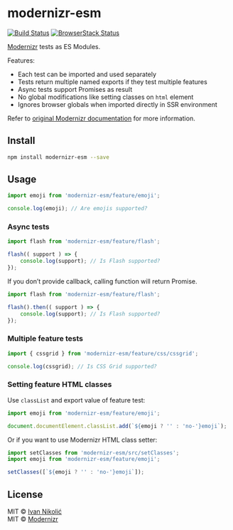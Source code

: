 # modernizr-esm

[![Build Status][ci-img]][ci] [![BrowserStack Status][browserstack-img]][browserstack]

[Modernizr](http://modernizr.com) tests as ES Modules.

Features:

* Each test can be imported and used separately
* Tests return multiple named exports if they test multiple features
* Async tests support Promises as result
* No global modifications like setting classes on `html` element
* Ignores browser globals when imported directly in SSR environment

Refer to [original Modernizr documentation](https://github.com/Modernizr/Modernizr/blob/master/README.md) for more information.

## Install

```sh
npm install modernizr-esm --save
```

## Usage

```js
import emoji from 'modernizr-esm/feature/emoji';

console.log(emoji); // Are emojis supported?
```

### Async tests

```js
import flash from 'modernizr-esm/feature/flash';

flash(( support ) => {
	console.log(support); // Is Flash supported?
});
```

If you don’t provide callback, calling function will return Promise.

```js
import flash from 'modernizr-esm/feature/flash';

flash().then(( support ) => {
	console.log(support); // Is Flash supported?
});
```

### Multiple feature tests

```js
import { cssgrid } from 'modernizr-esm/feature/css/cssgrid';

console.log(cssgrid); // Is CSS Grid supported?
```

### Setting feature HTML classes

Use `classList` and export value of feature test:

```js
import emoji from 'modernizr-esm/feature/emoji';

document.documentElement.classList.add(`${emoji ? '' : 'no-'}emoji`);
```

Or if you want to use Modernizr HTML class setter:

```js
import setClasses from 'modernizr-esm/src/setClasses';
import emoji from 'modernizr-esm/feature/emoji';

setClasses([`${emoji ? '' : 'no-'}emoji`]);
```

## License

MIT © [Ivan Nikolić](http://ivannikolic.com)  
MIT © [Modernizr](https://modernizr.com/)

[ci]: https://travis-ci.com/niksy/modernizr-esm
[ci-img]: https://travis-ci.com/niksy/modernizr-esm.svg?branch=master
[browserstack]: https://www.browserstack.com/
[browserstack-img]: https://www.browserstack.com/automate/badge.svg?badge_key=aFhHRXNHY0UranNzQWJabHB6N3FUYjNwUnNkTzJJMkxkVCt6NUFCd1JUcz0tLUdrVkgrRUpKN2U5ODRSRlkxTnVYZ3c9PQ==--99d655e7bb05a3806890f6ea29c0075892b28010
